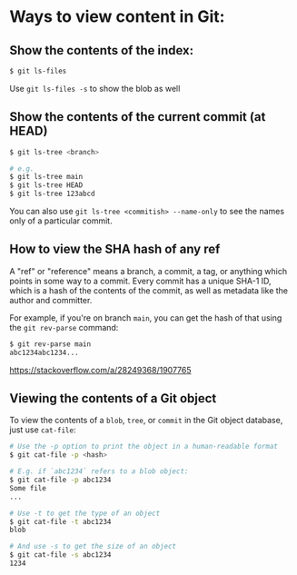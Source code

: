 # Ways to view content in Git:

## Show the contents of the index:
```bash
$ git ls-files
```

Use `git ls-files -s` to show the blob as well

## Show the contents of the current commit (at HEAD)

```bash
$ git ls-tree <branch>

# e.g.
$ git ls-tree main
$ git ls-tree HEAD
$ git ls-tree 123abcd
```

You can also use `git ls-tree <commitish> --name-only` to see the names only of a particular commit.

## How to view the SHA hash of any ref

A "ref" or "reference" means a branch, a commit, a tag, or anything which points in some way to a commit. Every commit has a unique SHA-1 ID, which is a hash of the contents of the commit, as well as metadata like the author and committer.

For example, if you're on branch `main`, you can get the hash of that using the `git rev-parse` command:

```bash
$ git rev-parse main
abc1234abc1234...
```
https://stackoverflow.com/a/28249368/1907765

## Viewing the contents of a Git object

To view the contents of a `blob`, `tree`, or `commit` in the Git object database, just use `cat-file`:

```bash
# Use the -p option to print the object in a human-readable format
$ git cat-file -p <hash>

# E.g. if `abc1234` refers to a blob object:
$ git cat-file -p abc1234
Some file
...

# Use -t to get the type of an object
$ git cat-file -t abc1234
blob

# And use -s to get the size of an object
$ git cat-file -s abc1234
1234
```
